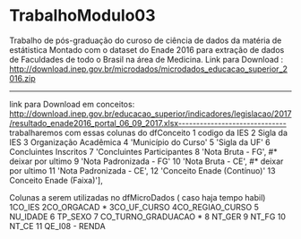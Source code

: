 # TrabalhoModulo03
Trabalho de pós-graduação do curoso de ciência de dados da matéria de estátistica 
Montado com o dataset do Enade 2016 para extração de dados de Faculdades de todo o Brasil na área de Medicina.
Link para Download : http://download.inep.gov.br/microdados/microdados_educacao_superior_2016.zip

------
link para Download em conceitos: http://download.inep.gov.br/educacao_superior/indicadores/legislacao/2017/resultado_enade2016_portal_06_09_2017.xlsx------------------------------
trabalharemos com essas colunas do dfConceito
1 codigo da IES
2 Sigla da IES
3 Organização Acadêmica
4 'Município do Curso'
5 'Sigla da UF'
6 Concluintes Inscritos
7 'Concluintes Participantes
8 'Nota Bruta - FG', #* deixar por ultimo
9 'Nota Padronizada - FG'
10 'Nota Bruta - CE', #* deixar por ultimo
11 'Nota Padronizada - CE',
12 'Conceito Enade (Contínuo)'
13 Conceito Enade (Faixa)'],



Colunas a serem utilizadas no dfMicroDados ( caso haja tempo habil)
1CO_IES
2CO_ORGACAD  *
3CO_UF_CURSO
4CO_REGIAO_CURSO
5 NU_IDADE
6 TP_SEXO 
7 CO_TURNO_GRADUACAO *
8 NT_GER
9 NT_FG
10 NT_CE
11 QE_I08 - RENDA 




